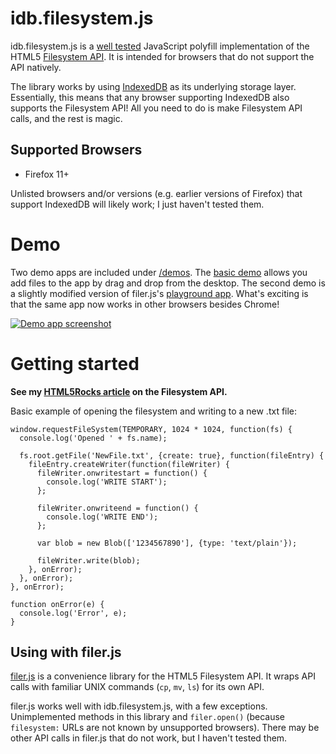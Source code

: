 idb.filesystem.js
===========

idb.filesystem.js is a [well tested](//github.com/ebidel/idb.filesystem.js/tree/master/tests) JavaScript polyfill implementation
of the HTML5 [Filesystem API][1]. It is intended for browsers that do not
support the API natively.

The library works by using [IndexedDB][2] as its underlying storage layer. Essentially,
this means that any browser supporting IndexedDB also supports the Filesystem API!
All you need to do is make Filesystem API calls, and the rest is magic.

Supported Browsers
------------------

* Firefox 11+

Unlisted browsers and/or versions (e.g. earlier versions of Firefox) that
support IndexedDB will likely work; I just haven't tested them.

[1]: http://dev.w3.org/2009/dap/file-system/pub/FileSystem/
[2]: https://developer.mozilla.org/en/IndexedDB

Demo
===============

Two demo apps are included under [/demos](//github.com/ebidel/idb.filesystem.js/tree/master/demos). The
[basic demo](http://html5-demos.appspot.com/static/filesystem/idb.filesystem.js/demos/basic/index.html)
allows you add files to the app by drag and drop from the desktop. The second demo 
is a slightly modified version of filer.js's [playground app](http://html5-demos.appspot.com/static/filesystem/idb.filesystem.js/demos/playground/index.html). What's exciting is that the same app now works in other browsers besides Chrome!

<a href="http://html5-demos.appspot.com/static/filesystem/idb.filesystem.js/demos/basic/index.html">
  <img src="https://raw.github.com/ebidel/idb.filesystem.js/master/demos/playground/images/demo_screenshot.png" title="Demo app screenshot" alt="Demo app screenshot">
</a>

Getting started
===============

**See my [HTML5Rocks article](http://www.html5rocks.com/tutorials/file/filesystem/)
on the Filesystem API.**

Basic example of opening the filesystem and writing to a new .txt file:

    window.requestFileSystem(TEMPORARY, 1024 * 1024, function(fs) {
      console.log('Opened ' + fs.name);
      
      fs.root.getFile('NewFile.txt', {create: true}, function(fileEntry) {
        fileEntry.createWriter(function(fileWriter) {
          fileWriter.onwritestart = function() {
            console.log('WRITE START');
          };
          
          fileWriter.onwriteend = function() {
            console.log('WRITE END');
          };

          var blob = new Blob(['1234567890'], {type: 'text/plain'});
        
          fileWriter.write(blob);
        }, onError);
      }, onError);
    }, onError);

    function onError(e) {
      console.log('Error', e);
    }

Using with filer.js
------------------

[filer.js](//github.com/ebidel/filer.js) is a convenience library for the
HTML5 Filesystem API. It wraps API calls with familiar UNIX commands
(`cp`, `mv`, `ls`) for its own API.

filer.js works well with idb.filesystem.js, with a few exceptions. Unimplemented
methods in this library and `filer.open()` (because `filesystem:` URLs are not
known by unsupported browsers). There may be other API calls in filer.js that
do not work, but I haven't tested them.
